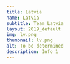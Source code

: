 ```yaml
---
title: Latvia
name: Latvia
subtitle: Team Latvia
layout: 2019_default
img: lv.png
thumbnail: lv.png
alt: To be determined
description: Info 1
---
```

